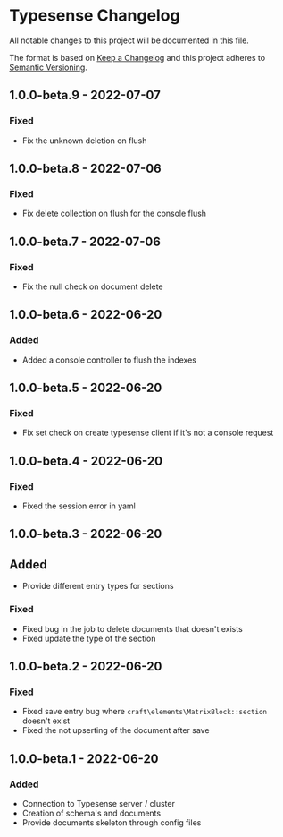 # Typesense Changelog

All notable changes to this project will be documented in this file.

The format is based on [Keep a Changelog](http://keepachangelog.com/) and this project adheres to [Semantic Versioning](http://semver.org/).

## 1.0.0-beta.9 - 2022-07-07
### Fixed
- Fix the unknown deletion on flush

## 1.0.0-beta.8 - 2022-07-06
### Fixed
- Fix delete collection on flush for the console flush

## 1.0.0-beta.7 - 2022-07-06
### Fixed
- Fix the null check on document delete

## 1.0.0-beta.6 - 2022-06-20
### Added
- Added a console controller to flush the indexes

## 1.0.0-beta.5 - 2022-06-20
### Fixed
- Fix set check on create typesense client if it's not a console request

## 1.0.0-beta.4 - 2022-06-20
### Fixed
- Fixed the session error in yaml

## 1.0.0-beta.3 - 2022-06-20
## Added
- Provide different entry types for sections

### Fixed
- Fixed bug in the job to delete documents that doesn't exists
- Fixed update the type of the section

## 1.0.0-beta.2 - 2022-06-20
### Fixed
- Fixed save entry bug where `craft\elements\MatrixBlock::section` doesn't exist
- Fixed the not upserting of the document after save

## 1.0.0-beta.1 - 2022-06-20
### Added
- Connection to Typesense server / cluster
- Creation of schema's and documents
- Provide documents skeleton through config files
